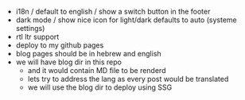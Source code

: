 - i18n / default to english / show a switch button in the footer
- dark mode / show nice icon for light/dark defaults to auto (systeme settings)
- rtl ltr support
- deploy to my github pages
- blog pages should be in hebrew and english
- we will have blog dir in this repo
    - and it would contain MD file to be renderd
    - lets try to address the lang as every post would be translated
    - we will use the blog dir to deploy using SSG
